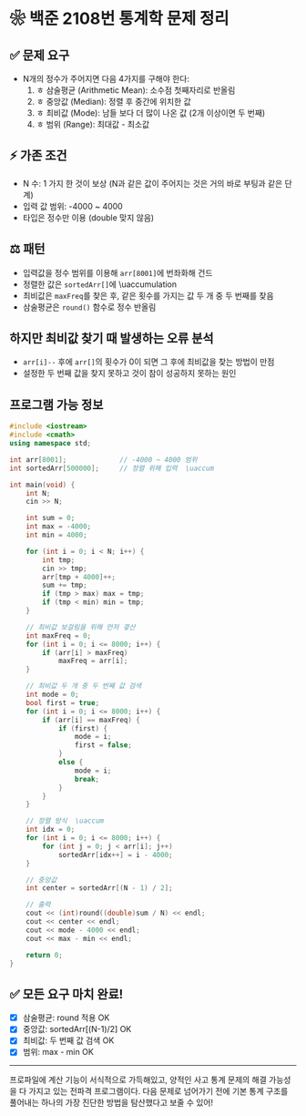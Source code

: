 # ❀ 백준 2108번 통계학 문제 정리

## ✅ 문제 요구
- N개의 정수가 주어지면 다음 4가지를 구해야 한다:
  1. ㅎ 삼술평균 (Arithmetic Mean): 소수점 첫째자리로 반올림
  2. ㅎ 중앙값 (Median): 정렬 후 중간에 위치한 값
  3. ㅎ 최비값 (Mode): 남들 보다 더 많이 나온 값 (2개 이상이면 두 번째)
  4. ㅎ 범위 (Range): 최대값 - 최소값

## ⚡ 가존 조건
- N 수: 1 가지 한 것이 보상 (N과 같은 값이 주어지는 것은 거의 바로 부팅과 같은 단계)
- 입력 값 범위: -4000 ~ 4000
- 타입은 정수만 이용 (double 맞지 않음)

## ⚖️ 패턴
- 입력값을 정수 범위를 이용해 `arr[8001]`에 번좌화해 건드
- 정렬한 값은 `sortedArr[]`에  \uaccumulation
- 최비값은 `maxFreq`를 찾은 후, 같은 횟수를 가지는 값 두 개 중 두 번째를 찾음
- 삼술평균은 `round()` 함수로 정수 반올림

## 하지만 최비값 찾기 때 발생하는 오류 분석
- `arr[i]--` 후에 `arr[]`의 횟수가 0이 되면 그 후에 최비값을 찾는 방법이 만점
- 설정한 두 번째 값을 찾지 못하고 것이 참이 성공하지 못하는 원인

## 프로그램 가능 정보
```cpp
#include <iostream>
#include <cmath>
using namespace std;

int arr[8001];             // -4000 ~ 4000 범위
int sortedArr[500000];     // 정렬 위해 입력  \uaccum

int main(void) {
    int N;
    cin >> N;

    int sum = 0;
    int max = -4000;
    int min = 4000;

    for (int i = 0; i < N; i++) {
        int tmp;
        cin >> tmp;
        arr[tmp + 4000]++;
        sum += tmp;
        if (tmp > max) max = tmp;
        if (tmp < min) min = tmp;
    }

    // 최비값 보걸림을 위해 먼저 곃산
    int maxFreq = 0;
    for (int i = 0; i <= 8000; i++) {
        if (arr[i] > maxFreq)
            maxFreq = arr[i];
    }

    // 최비값 두 개 중 두 번째 값 검색
    int mode = 0;
    bool first = true;
    for (int i = 0; i <= 8000; i++) {
        if (arr[i] == maxFreq) {
            if (first) {
                mode = i;
                first = false;
            }
            else {
                mode = i;
                break;
            }
        }
    }

    // 정렬 방식  \uaccum
    int idx = 0;
    for (int i = 0; i <= 8000; i++) {
        for (int j = 0; j < arr[i]; j++)
            sortedArr[idx++] = i - 4000;
    }

    // 중앙값
    int center = sortedArr[(N - 1) / 2];

    // 출력
    cout << (int)round((double)sum / N) << endl;
    cout << center << endl;
    cout << mode - 4000 << endl;
    cout << max - min << endl;

    return 0;
}
```

## ✅ 모든 요구 마치 완료!
- [x] 삼술평균: round 적용 OK
- [x] 중앙값: sortedArr[(N-1)/2] OK
- [x] 최비값: 두 번째 값 검색 OK
- [x] 범위: max - min OK

---

프로파일에 계산 기능이 서식적으로 가득해있고, 양적인 사고 통계 문제의 해결 가능성을 다 가지고 있는 전파격 프로그램이다. 다음 문제로 넘어가기 전에 기본 통계 구조를 풀어내는 하나의 가장 진단한 방법을 탐산했다고 보줄 수 있어!
